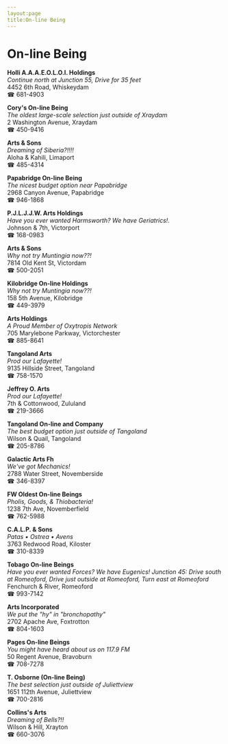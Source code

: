 ```yaml
---
layout:page
title:On-line Being
---
```

# On-line Being

**Holli A.A.A.E.O.L.O.I. Holdings**  
_Continue north at Junction 55, Drive for 35 feet_  
4452 6th Road, Whiskeydam  
☎ 681-4903



**Cory's On-line Being**  
_The oldest large-scale selection just outside of Xraydam_  
2 Washington Avenue, Xraydam  
☎ 450-9416



**Arts & Sons**  
_Dreaming of Siberia?!!!!_  
Aloha & Kahili, Limaport  
☎ 485-4314



**Papabridge On-line Being**  
_The nicest budget option near Papabridge_  
2968 Canyon Avenue, Papabridge  
☎ 946-1868



**P.J.L.J.J.W. Arts Holdings**  
_Have you ever wanted Harmsworth? We have Geriatrics!._  
Johnson & 7th, Victorport  
☎ 168-0983



**Arts & Sons**  
_Why not try Muntingia now??!_  
7814 Old Kent St, Victordam  
☎ 500-2051



**Kilobridge On-line Holdings**  
_Why not try Muntingia now??!_  
158 5th Avenue, Kilobridge  
☎ 449-3979



**Arts Holdings**  
_A Proud Member of Oxytropis Network_  
705 Marylebone Parkway, Victorchester  
☎ 885-8641



**Tangoland Arts**  
_Prod our Lafayette!_  
9135 Hillside Street, Tangoland  
☎ 758-1570



**Jeffrey O. Arts**  
_Prod our Lafayette!_  
7th & Cottonwood, Zululand  
☎ 219-3666



**Tangoland On-line and Company**  
_The best budget option just outside of Tangoland_  
Wilson & Quail, Tangoland  
☎ 205-8786



**Galactic Arts Fh**  
_We've got Mechanics!_  
2788 Water Street, Novemberside  
☎ 346-8397



**FW Oldest On-line Beings**  
_Pholis, Goods, & Thiobacteria!_  
1238 7th Ave, Novemberfield  
☎ 762-5988



**C.A.L.P. & Sons**  
_Patas • Ostrea • Avens_  
3763 Redwood Road, Kiloster  
☎ 310-8339



**Tobago On-line Beings**  
_Have you ever wanted Forces? We have Eugenics! 
Junction 45: Drive south at Romeoford, Drive just outside at Romeoford, Turn east at Romeoford_  
Fenchurch & River, Romeoford  
☎ 993-7142



**Arts Incorporated**  
_We put the "hy" in "bronchopathy"_  
2702 Apache Ave, Foxtrotton  
☎ 804-1603



**Pages On-line Beings**  
_You might have heard about us on 117.9 FM_  
50 Regent Avenue, Bravoburn  
☎ 708-7278



**T. Osborne (On-line Being)**  
_The best selection just outside of Juliettview_  
1651 112th Avenue, Juliettview  
☎ 700-2816



**Collins's Arts**  
_Dreaming of Bells?!!_  
Wilson & Hill, Xrayton  
☎ 660-3076



